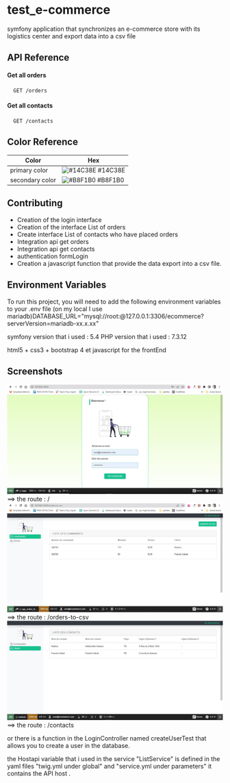 # test_e-commerce
 

symfony application that synchronizes an e-commerce store with its logistics center and export data into a csv file

## API Reference

#### Get all orders

```http
  GET /orders

```

#### Get all contacts

```http
  GET /contacts
```

 

## Color Reference

| Color             | Hex                                                                |
| ----------------- | ------------------------------------------------------------------ |
| primary color| ![#14C38E](https://colorhunt.co/palette/00ffab14c38eb8f1b0e3fcbf) #14C38E |
| secondary color  | ![#B8F1B0](https://colorhunt.co/palette/00ffab14c38eb8f1b0e3fcbf) #B8F1B0 |
 
## Contributing

- Creation of the login interface 
- Creation of the interface List of orders
- Create interface List of contacts who have placed orders
- Integration api get orders
- Integration api get contacts
- authentication formLogin
- Creation a javascript function that provide the data export into a csv file.

## Environment Variables

To run this project, you will need to add the following environment variables to your .env file (on my local I use mariadb)DATABASE_URL="mysql://root:@127.0.0.1:3306/ecommerce?serverVersion=mariadb-xx.x.xx"

symfony version that i used : 5.4
PHP version that i used  : 7.3.12

html5 + css3 + bootstrap 4 et javascript for the frontEnd
## Screenshots

![login](https://github.com/ayanaj/test_e-commerce/blob/13-08-2022/screenshot/loginpage.JPG) ==> the route : /
![orders list](https://github.com/ayanaj/test_e-commerce/blob/13-08-2022/screenshot/listOrders.JPG)==>  the route : /orders-to-csv
![contact's order list](https://github.com/ayanaj/test_e-commerce/blob/13-08-2022/screenshot/Capture.JPG) ==> the route : /contacts


or there is a function in the LoginController named createUserTest that allows you to create a user in the database.

the Hostapi variable that i used in the  service "ListService" is defined in the yaml files "twig.yml under global" and "service.yml under parameters" it contains the API host .
